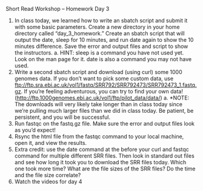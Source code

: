 Short Read Workshop – Homework Day 3

1. In class today, we learned how to write an sbatch script and submit it with some basic parameters. Create a new directory in your home directory called “day_3_homework.” Create an sbatch script that will output the date, sleep for 10 minutes, and run date again to show the 10 minutes difference. Save the error and output files and script to show the instructors.
	a. HINT: sleep is a command you have not used yet. Look on the man page for it. date is also a command you may not have used.
2. Write a second sbatch script and download (using curl) some 1000 genomes data. If you
don’t want to pick some custom data, use ftp://ftp.sra.ebi.ac.uk/vol1/fastq/SRR792/SRR792473/SRR792473_1.fastq.gz. If you’re feeling adventurous, you can try to find your own data! (http://ftp.1000genomes.ebi.ac.uk/vol1/ftp/pilot_data/data/)
	a. *NOTE: The downloads will very likely take longer than in class today since we’re pulling much larger files than we did in class today. Be patient, be persistent, and you will be successful.
3. Run fastqc on the fastq.gz file. Make sure the error and output files look as you’d expect!
4. Rsync the html file from the fastqc command to your local machine, open it, and view the results.
5. Extra credit: use the date command at the before your curl and fastqc command for multiple different SRR files. Then look in standard out files and see how long it took you to download the SRR files today. Which one took more time? What are the file sizes of the SRR files? Do the time and the file size correlate?
6. Watch the videos for day 4
